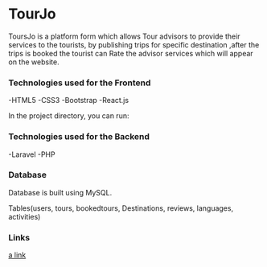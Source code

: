 # TourJo

ToursJo is a platform form which allows Tour advisors to provide their services to the tourists, by publishing trips for specific destination ,after the trips is booked the tourist can Rate the advisor services which will appear on the website.
 

### Technologies used for the Frontend

-HTML5
-CSS3
-Bootstrap
-React.js

In the project directory, you can run:

### Technologies used for the Backend

-Laravel
-PHP

### Database

Database is built using MySQL.

Tables(users, tours, bookedtours, Destinations, reviews, languages, activities)

### Links

[a link](https://github.com/user/repo/blob/branch/other_file.md)

